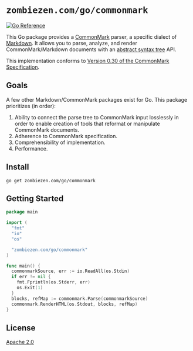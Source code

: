 # `zombiezen.com/go/commonmark`

[![Go Reference](https://pkg.go.dev/badge/zombiezen.com/go/commonmark.svg)][reference docs]

This Go package provides a [CommonMark][] parser,
a specific dialect of [Markdown][].
It allows you to parse, analyze, and render CommonMark/Markdown documents
with an [abstract syntax tree][] API.

This implementation conforms to [Version 0.30 of the CommonMark Specification][].

[abstract syntax tree]: https://en.wikipedia.org/wiki/Abstract_syntax_tree
[CommonMark]: https://commonmark.org/
[Markdown]: https://daringfireball.net/projects/markdown/
[reference docs]: https://pkg.go.dev/zombiezen.com/go/commonmark
[Version 0.30 of the CommonMark Specification]: https://spec.commonmark.org/0.30/

## Goals

A few other Markdown/CommonMark packages exist for Go.
This package prioritizes (in order):

1. Ability to connect the parse tree to CommonMark input losslessly
   in order to enable creation of tools that reformat or manipulate CommonMark documents.
2. Adherence to CommonMark specification.
3. Comprehensibility of implementation.
4. Performance.

## Install

```shell
go get zombiezen.com/go/commonmark
```

## Getting Started

```go
package main

import (
  "fmt"
  "io"
  "os"

  "zombiezen.com/go/commonmark"
)

func main() {
  commonmarkSource, err := io.ReadAll(os.Stdin)
  if err != nil {
    fmt.Fprintln(os.Stderr, err)
    os.Exit(1)
  }
  blocks, refMap := commonmark.Parse(commonmarkSource)
  commonmark.RenderHTML(os.Stdout, blocks, refMap)
}
```

## License

[Apache 2.0](LICENSE)
